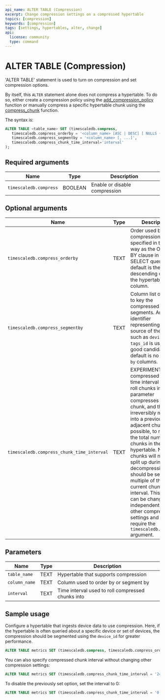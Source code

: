 ```yaml
---
api_name: ALTER TABLE (Compression)
excerpt: Change compression settings on a compressed hypertable
topics: [compression]
keywords: [compression]
tags: [settings, hypertables, alter, change]
api:
  license: community
  type: command
---
```


# ALTER TABLE (Compression) <Tag type="community" content="community" />

'ALTER TABLE' statement is used to turn on compression and set compression
options.  

By itself, this `ALTER` statement alone does not compress a hypertable. To do so, either create a
compression policy using the [add_compression_policy][add_compression_policy] function or manually
compress a specific hypertable chunk using the [compress_chunk][compress_chunk] function.

The syntax is:

``` sql
ALTER TABLE <table_name> SET (timescaledb.compress,
   timescaledb.compress_orderby = '<column_name> [ASC | DESC] [ NULLS { FIRST | LAST } ] [, ...]',
   timescaledb.compress_segmentby = '<column_name> [, ...]',
   timescaledb.compress_chunk_time_interval='interval'
);
```

## Required arguments

|Name|Type|Description|
|-|-|-|
|`timescaledb.compress`|BOOLEAN|Enable or disable compression|

## Optional arguments

|Name|Type|Description|
|-|-|-|
|`timescaledb.compress_orderby`|TEXT|Order used by compression, specified in the same way as the ORDER BY clause in a SELECT query. The default is the descending order of the hypertable's time column.|
|`timescaledb.compress_segmentby`|TEXT|Column list on which to key the compressed segments. An identifier representing the source of the data such as `device_id` or `tags_id` is usually a good candidate. The default is no `segment by` columns.|
|`timescaledb.compress_chunk_time_interval`|TEXT|EXPERIMENTAL: Set compressed chunk time interval used to roll chunks into. This parameter compresses every chunk, and then irreversibly merges it into a previous adjacent chunk if possible, to reduce the total number of chunks in the hypertable. Note that chunks will not be split up during decompression. It should be set to a multiple of the current chunk interval. This option can be changed independently of other compression settings and does not require the `timescaledb.compress` argument.|

## Parameters

|Name|Type|Description|
|-|-|-|
|`table_name`|TEXT|Hypertable that supports compression|
|`column_name`|TEXT|Column used to order by or segment by|
|`interval`|TEXT|Time interval used to roll compressed chunks into|

## Sample usage

Configure a hypertable that ingests device data to use compression. Here, if the hypertable
is often queried about a specific device or set of devices, the compression should be
segmented using the `device_id` for greater performance.

```sql
ALTER TABLE metrics SET (timescaledb.compress, timescaledb.compress_orderby = 'time DESC', timescaledb.compress_segmentby = 'device_id');
```

You can also specify compressed chunk interval without changing other
compression settings:

```sql
ALTER TABLE metrics SET (timescaledb.compress_chunk_time_interval = '24 hours');
```

To disable the previously set option, set the interval to 0:

```sql
ALTER TABLE metrics SET (timescaledb.compress_chunk_time_interval = '0');
```

[add_compression_policy]: /api/:currentVersion:/compression/add_compression_policy/
[compress_chunk]: /api/:currentVersion:/compression/compress_chunk/
